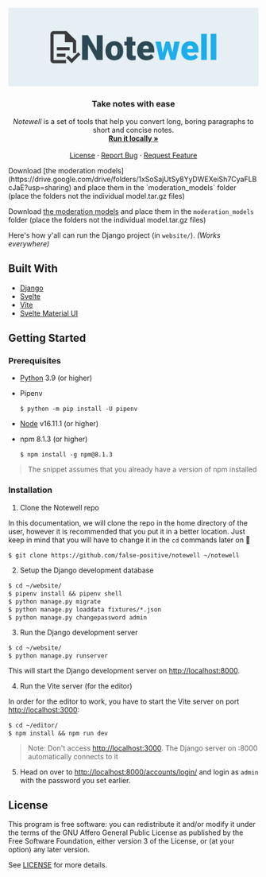 <!-- Notewell Logo -->
<br />
<div align="center">
  <a href="https://github.com/false-positive/notewell">
    <img src="assets/notewell_banner.png" alt="Notewell">
  </a>

  <h3 align="center">Take notes with ease</h3>

  <p align="center">
    <em>Notewell</em> is a set of tools that help you convert long, boring paragraphs to short and concise notes.
    <br />
    <a href="#installation"><strong>Run it locally »</strong></a>
    <br />
    <br />
    <a href="./LICENSE">License</a>
    ·
    <a href="https://github.com/false-positive/notewell/issues">Report Bug</a>
    ·
    <a href="https://github.com/false-positive/notewell/issues">Request Feature</a>
  </p>
</div>
Download [the moderation models](https://drive.google.com/drive/folders/1xSoSajUtSy8YyDWEXeiSh7CyaFLBcJaE?usp=sharing) and place them in the `moderation_models` folder (place the folders not the individual model.tar.gz files)

Download [the moderation models](https://drive.google.com/drive/folders/1xSoSajUtSy8YyDWEXeiSh7CyaFLBcJaE?usp=sharing) and place them in the `moderation_models` folder (place the folders not the individual model.tar.gz files)

Here's how y'all can run the Django project (in `website/`). _(Works everywhere)_

<!-- TOOD: write this intro -->
<!-- ## About The Project -->

## Built With

-   [Django](https://djangoproject.com/)
-   [Svelte](https://svelte.dev)
-   [Vite](https://vite.dev)
-   [Svelte Material UI](https://sveltematerialui.com)

## Getting Started

### Prerequisites

-   [Python](https://python.org) 3.9 (or higher)
-   Pipenv

    ```shell
    $ python -m pip install -U pipenv
    ```

-   [Node](https://nodejs.org) v16.11.1 (or higher)
-   npm 8.1.3 (or higher)

    ```shell
    $ npm install -g npm@8.1.3
    ```

> The snippet assumes that you already have a version of npm installed

### Installation

1. Clone the Notewell repo

In this documentation, we will clone the repo in the home directory of the user, however it is recommended that you put it in a better location. Just keep in mind that you will have to change it in the `cd` commands later on 🙂

```shell
$ git clone https://github.com/false-positive/notewell ~/notewell
```

2. Setup the Django development database

```shell
$ cd ~/website/
$ pipenv install && pipenv shell
$ python manage.py migrate
$ python manage.py loaddata fixtures/*.json
$ python manage.py changepassword admin
```

3. Run the Django development server

```shell
$ cd ~/website/
$ python manage.py runserver
```

This will start the Django development server on <http://localhost:8000>.

4. Run the Vite server (for the editor)

In order for the editor to work, you have to start the Vite server on port <http://localhost:3000>:

```shell
$ cd ~/editor/
$ npm install && npm run dev
```

> Note: Don't access <http://localhost:3000>. The Django server on :8000 automatically connects to it

5. Head on over to <http://localhost:8000/accounts/login/> and login as `admin` with the password you set earlier.

## License

This program is free software: you can redistribute it and/or modify
it under the terms of the GNU Affero General Public License as published by
the Free Software Foundation, either version 3 of the License, or
(at your option) any later version.

See [LICENSE](./LICENSE) for more details.
